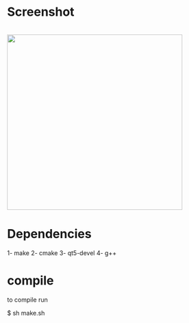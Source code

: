 # Screenshot
<br>
<img height="409" src="https://github.com/AgustinGutierrez0/CalcQT2/blob/alpha1/screenshot/Capturadesde2022-09-27-02-28-00.png"/>
<br>

# Dependencies

1- make
2- cmake
3- qt5-devel
4- g++

# compile

to compile run

$ sh make.sh
